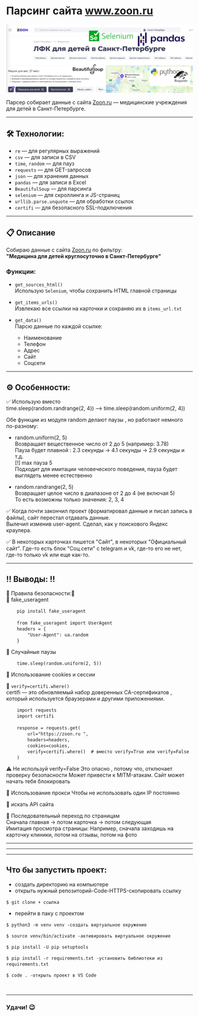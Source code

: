 # Парсинг сайта www.zoon.ru
![alt-текст](https://github.com/HeyArtem/parsing_zoon/blob/main/notes/Banner.png)

Парсер собирает данные с сайта [Zoon.ru](https://zoon.ru ) — медицинские учреждения для детей в Санкт-Петербурге.

---

## 🛠 Технологии:
- `re` — для регулярных выражений
- `csv` — для записи в CSV
- `time`, `random` — для пауз
- `requests` — для GET-запросов
- `json` — для хранения данных
- `pandas` — для записи в Excel
- `BeautifulSoup` — для парсинга
- `selenium` — для скроллинга и JS-страниц
- `urllib.parse.unquote` — для обработки ссылок
- `certifi` — для безопасного SSL-подключения

---

## 📋 Описание

Собираю данные с сайта [Zoon.ru](https://zoon.ru ) по фильтру:  
**"Медицина для детей круглосуточно в Санкт-Петербурге"**

### Функции:
- `get_sources_html()`  
  Использую `Selenium`, чтобы сохранить HTML главной страницы

- `get_items_urls()`  
  Извлекаю все ссылки на карточки и сохраняю их в `items_url.txt`

- `get_data()`  
  Парсю данные по каждой ссылке:
  - Наименование
  - Телефон
  - Адрес
  - Сайт
  - Соцсети

---



## ⚙️ Особенности:
✅ Использую вместо<br/>
time.sleep(random.randrange(2, 4)) --> time.sleep(random.uniform(2, 4))


Обе функции из модуля random делают паузы , но работают немного по-разному:
- random.uniform(2, 5)<br/>
Возвращает вещественное число от 2 до 5 (например: 3.78)<br/>
Пауза будет плавной : 2.3 секунды → 4.1 секунды → 2.9 секунды и т.д.<br/>
[!] max пауза 5<br/>
Подходит для имитации человеческого поведения, пауза будет выглядеть менее естественно


- random.randrange(2, 5)<br/>
Возвращает целое число в диапазоне от 2 до 4 (не включая 5)<br/>
То есть возможны только значения: 2, 3, 4

✅ Когда почти закончил проект (форматировал данные и писал запись в файлы), сайт перестал отдавать данные.<br/>
Вылечил изменив user-agent. Сделал, как у поискового Яндекс краулера.

✅ В некоторых карточках пишется "Сайт", в некоторых "Официальный сайт". Где-то есть блок "Соц.сети" c telegram и vk, где-то его не нет, где-то только vk или еще как-то.  

---

## ‼️ Выводы: ‼️
🔴   Правила безопасности:🔴<br/>
🔺️ fake_useragent

```
    pip install fake_useragent
    
    from fake_useragent import UserAgent
    headers = {
        "User-Agent": ua.random
    }
```

	
🔺️ Случайные паузы
```
	time.sleep(random.uniform(2, 5))
```
	
	
🔺️ Использование cookies и сессии

🔺️ ```verify=certifi.where()```<br/>
	certifi — это обновляемый набор доверенных CA-сертификатов , который используется браузерами и другими приложениями.
	
```
	import requests
	import certifi
	
	response = requests.get(
	    url="https://zoon.ru ",
	    headers=headers,
	    cookies=cookies,
	    verify=certifi.where()  # вместо verify=True или verify=False
	)
```

⚠️ Не используй verify=False
Это опасно , потому что, отключает проверку безопасности
Может привести к MITM-атакам. Сайт может начать тебя блокировать

🔺️ Использование прокси Чтобы не использовать один IP постоянно

🔺️ искать API сайта
	
🔺️ Последовательный переход по страницам<br/>
Сначала главная → потом карточка → потом следующая<br/>	
Имитация просмотра страницы: Например, сначала заходишь на карточку клиники, потом на отзывы, потом на фото
<br/>
<hr><hr>



---
## Что бы запустить проект:
- создать директорию на компьютере
- открыть нужный репозиторий-Code-HTTPS-скопировать ссылку

```
$ git clone + ссылка
```
- перейти в паку с проектом

```
$ python3 -m venv venv -создать виртуальное окружение
```

```
$ source venv/bin/activate -активировать виртуальное окружение 
```

```
$ pip install -U pip setuptools 
```

```
$ pip install -r requirements.txt -установить библиотеки из requirements.txt 
```

```
$ code . -открыть проект в VS Code
```

<br/>
<hr>

### Удачи! 😉
